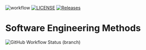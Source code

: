 
![workflow](https://github.com/saiphyozinko/sem/actions/workflows/main.yml/badge.svg)
[![LICENSE](https://img.shields.io/github/license/saiphyozinko/sem.svg?style=flat-square)](https://github.com/saiphyozinko/sem/blob/master/LICENSE)
[![Releases](https://img.shields.io/github/release/saiphyozinko/sem/all.svg?style=flat-square)](https://github.com/saiphyozinko/sem/releases)
# Software Engineering Methods
![GitHub Workflow Status (branch)](https://img.shields.io/github/workflow/status/saiphyozinko/sem/test/develop?style=flat-square)